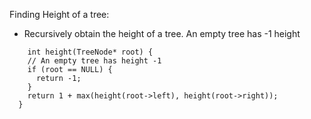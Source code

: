 

Finding Height of a tree:

- Recursively obtain the height of a tree. An empty tree has -1 height
```
    int height(TreeNode* root) { 
    // An empty tree has height -1
    if (root == NULL) {
      return -1;
    }
    return 1 + max(height(root->left), height(root->right));
  }
